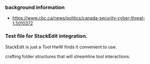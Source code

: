 ### background information
* https://www.cbc.ca/news/politics/canada-security-cyber-threat-1.5010372

### Test file for StackEdit integration.

StackEdit is just a Tool HwW finds it convenient to use.

crafting folder structures that will streamline tool interactions.
